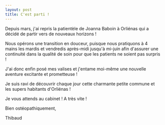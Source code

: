 ```yaml
---
layout: post
title: C'est parti !
---
```


Depuis mars, j'ai repris la patientèle de Joanna Baboin à Orliénas qui a décidé de partir vers de nouveaux horizons !

Nous opérons une transition en douceur, puisque nous pratiquons à 4 mains les mardis et vendredis après-midi jusqu'à mi-juin afin d'assurer une continuité dans la qualité de soin pour que les patients ne soient pas surpris !

J'ai donc enfin posé mes valises et j'entame moi-même une nouvelle aventure excitante et prometteuse !

Je suis ravi de découvrir chaque jour cette charmante petite commune et les supers habitants d'Orliénas !

Je vous attends au cabinet ! A très vite !

Bien ostéopathiquement,

Thibaud
